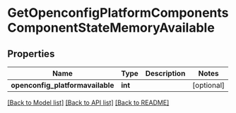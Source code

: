 # GetOpenconfigPlatformComponentsComponentStateMemoryAvailable

## Properties
Name | Type | Description | Notes
------------ | ------------- | ------------- | -------------
**openconfig_platformavailable** | **int** |  | [optional] 

[[Back to Model list]](../README.md#documentation-for-models) [[Back to API list]](../README.md#documentation-for-api-endpoints) [[Back to README]](../README.md)


